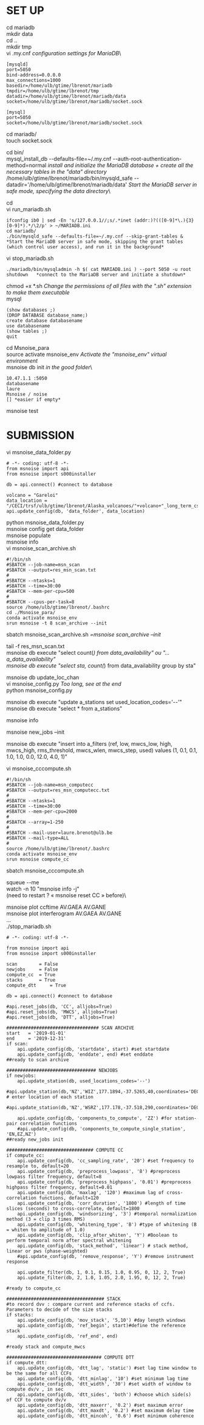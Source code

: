 # SET UP
cd mariadb\
mkdir data\
cd ..\
mkdir tmp\
vi .my.cnf *configuration settings for MariaDB*\
```
[mysqld]
port=5050
bind-address=0.0.0.0
max_connections=1000
basedir=/home/ulb/gtime/lbrenot/mariadb
tmpdir=/home/ulb/gtime/lbrenot/tmp
datadir=/home/ulb/gtime/lbrenot/mariadb/data
socket=/home/ulb/gtime/lbrenot/mariadb/socket.sock

[mysql]
port=5050
socket=/home/ulb/gtime/lbrenot/mariadb/socket.sock
```
cd mariadb/ \
touch socket.sock 

cd bin/ \
mysql_install_db --defaults-file=~/.my.cnf --auth-root-authentication-method=normal    *install and initialize the MariaDB database + create all the necessary tables in the "data" directory*\
/home/ulb/gtime/lbrenot/mariadb/bin/mysqld_safe --datadir='/home/ulb/gtime/lbrenot/mariadb/data'  *Start the MariaDB server in safe mode, specifying the data directory*\

cd\
vi run_mariadb.sh
```
ifconfig ib0 | sed -En 's/127.0.0.1//;s/.*inet (addr:)?(([0-9]*\.){3}[0-9]*).*/\2/p' > ~/MARIADB.ini
cd mariadb/
./bin/mysqld_safe --defaults-file=~/.my.cnf --skip-grant-tables &     *Start the MariaDB server in safe mode, skipping the grant tables (which control user access), and run it in the background*
```

vi stop_mariadb.sh
```
./mariadb/bin/mysqladmin -h $( cat MARIADB.ini ) --port 5050 -u root shutdown   *connect to the MariaDB server and initiate a shutdown*
```
chmod +x *.sh     *Change the permissions of all files with the ".sh" extension to make them executable*\
mysql
```
(show databases ;)
(DROP DATABASE database_name;)
create database databasename
use databasename
(show tables ;)
quit 
```

cd Msnoise_para\
source activate msnoise_env *Activate the "msnoise_env" virtual environment*\
msnoise db init *in the good folder*\
```
10.47.1.1 :5050
databasename 
laure
Msnoise / noise
[] *easier if empty*
```
msnoise test

# SUBMISSION
vi msnoise_data_folder.py 
```
# -*- coding: utf-8 -*-
from msnoise import api
from msnoise import s000installer

db = api.connect() #connect to database

volcano = "Gareloi"
data_location = "/CECI/trsf/ulb/gtime/lbrenot/Alaska_volcanoes/"+volcano+"_long_term_csn_ASY/data_"+volcano
api.update_config(db, 'data_folder', data_location) 
```
python msnoise_data_folder.py\
msnoise config get data_folder\
msnoise populate\
msnoise info\
vi msnoise_scan_archive.sh
```
#!/bin/sh
#SBATCH --job-name=msn_scan
#SBATCH --output=res_msn_scan.txt
#
#SBATCH --ntasks=1
#SBATCH --time=30:00
#SBATCH --mem-per-cpu=500
#
#SBATCH --cpus-per-task=8
source /home/ulb/gtime/lbrenot/.bashrc
cd ./Msnoise_para/
conda activate msnoise_env
srun msnoise -t 8 scan_archive --init
```
sbatch msnoise_scan_archive.sh			*=msnoise scan_archive –init*

tail -f res_msn_scan.txt\
msnoise db execute "select count(*) from data_availability" 	ou "… a_data_availability"\
msnoise db execute "select sta, count(*) from data_availability group by sta"


msnoise db update_loc_chan\
vi msnoise_config.py
*Too long, see at the end*\
python msnoise_config.py

msnoise db execute "update a_stations set used_location_codes='--'"\
msnoise db execute "select * from a_stations"

msnoise info

msnoise new_jobs –init

msnoise db execute "insert into a_filters (ref, low, mwcs_low, high, mwcs_high, rms_threshold, mwcs_wlen, mwcs_step, used) values (1, 0.1, 0.1, 1.0, 1.0, 0.0, 12.0, 4.0, 1)"

vi msnoise_cccompute.sh 
```
#!/bin/sh
#SBATCH --job-name=msn_computecc
#SBATCH --output=res_msn_computecc.txt
#
#SBATCH --ntasks=1
#SBATCH --time=30:00
#SBATCH --mem-per-cpu=2000
#
#SBATCH --array=1-250
#
#SBATCH --mail-user=laure.brenot@ulb.be
#SBATCH --mail-type=ALL
#
source /home/ulb/gtime/lbrenot/.bashrc
conda activate msnoise_env
srun msnoise compute_cc
```
sbatch msnoise_cccompute.sh 

squeue --me\
watch -n 10 "msnoise info -j"\
(need to restart ? « msnoise reset CC » before)\

msnoise plot ccftime AV.GAEA AV.GANE\
msnoise plot interferogram AV.GAEA AV.GANE\
…\
./stop_mariadb.sh





```
# -*- coding: utf-8 -*-

from msnoise import api
from msnoise import s000installer

scan 		= False
newjobs 	= False
compute_cc 	= True
stacks 		= True
compute_dtt 	= True

db = api.connect() #connect to database

#api.reset_jobs(db, 'CC', alljobs=True)
#api.reset_jobs(db, 'MWCS', alljobs=True)
#api.reset_jobs(db, 'DTT', alljobs=True)

################################## SCAN ARCHIVE
start 	= '2019-01-01'
end 	= '2019-12-31'
if scan:
    api.update_config(db, 'startdate', start) #set startdate
    api.update_config(db, 'enddate', end) #set enddate
##ready to scan archive

################################# NEWJOBS
if newjobs:
    api.update_station(db, used_locations_codes='--')
    #api.update_station(db,'NZ','WIZ',177.1894,-37.5265,40,coordinates='DEG') # enter location of each station
    #api.update_station(db,'NZ','WSRZ',177.178,-37.518,290,coordinates='DEG')

    api.update_config(db, 'components_to_compute', 'ZZ') #for station-pair correlation functions
    #api.update_config(db, 'components_to_compute_single_station', 'EN,EZ,NZ')
##ready new_jobs init

################################ COMPUTE CC
if compute_cc:
    api.update_config(db, 'cc_sampling_rate', '20') #set frequency to resample to, default=20
    api.update_config(db, 'preprocess_lowpass', '8') #preprocess lowpass filter frequency, default=8
    api.update_config(db, 'preprocess_highpass', '0.01') #preprocess highpass filter frequency, default=0.01
    api.update_config(db, 'maxlag', '120') #maximum lag of cross-correlation functions, default=120
    api.update_config(db, 'corr_duration', '1800') #length of time slices (seconds) to cross-correlate, default=1800
    api.update_config(db, 'windsorizing', '3') #temporal normalization method (3 = clip 3 times RMS)
    api.update_config(db, 'whitening_type', 'B') #type of whitening (B = whiten to amplitude of 1.0)
    api.update_config(db, 'clip_after_whiten', 'Y') #Boolean to perform temporal norm after spectral whitening
    api.update_config(db, 'stack_method', 'linear') # stack method, linear or pws (phase-weighted)
    #api.update_config(db, 'remove_response', 'Y') #remove instrument response

    api.update_filter(db, 1, 0.1, 0.15, 1.0, 0.95, 0, 12, 2, True)
    api.update_filter(db, 2, 1.0, 1.05, 2.0, 1.95, 0, 12, 2, True)

#ready to compute_cc

#################################### STACK
#to record dvv : compare current and reference stacks of ccfs. Parameters to decide of the size stacks
if stacks:
    api.update_config(db, 'mov_stack', '5,10') #day length windows
    api.update_config(db, 'ref_begin', start)#define the reference stack
    api.update_config(db, 'ref_end', end)

#ready stack and compute_mwcs

################################### COMPUTE DTT
if compute_dtt:
    api.update_config(db, 'dtt_lag', 'static') #set lag time window to be the same for all CCFs
    api.update_config(db, 'dtt_minlag', '10') #set minimum lag time
    api.update_config(db, 'dtt_width', '30') #set width of window to compute dv/v , in sec
    api.update_config(db, 'dtt_sides', 'both') #choose which side(s) of CCF to compute dv/v
    api.update_config(db, 'dtt_maxerr', '0.2') #set maximum error
    api.update_config(db, 'dtt_maxdt', '0.2') #set maximum delay time
    api.update_config(db, 'dtt_mincoh', '0.6') #set minimum coherence
```
